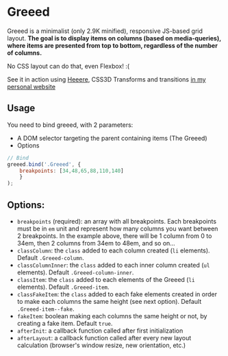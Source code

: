 Greeed
======

Greeed is a minimalist (only 2.9K minified), responsive JS-based grid layout. **The goal is to display items on columns (based on media-queries), where items are presented from top to bottom, regardless of the number of columns.**

No CSS layout can do that, even Flexbox! :(

See it in action using [Heeere](https://github.com/iamvdo/Heeere), CSS3D Transforms and transitions [in my personal website](http://iamvdo.me)

## Usage

You need to bind greeed, with 2 parameters:

* A DOM selector targeting the parent containing items (The Greeed)
* Options

```javascript
// Bind
greeed.bind('.Greeed', {
	breakpoints: [34,48,65,88,110,140]
	}
);

```

## Options:

* `breakpoints` (required): an array with all breakpoints. Each breakpoints must be in `em` unit and represent how many columns you want between 2 breakpoints. In the example above, there will be 1 column from 0 to 34em, then 2 columns from 34em to 48em, and so on...
* `classColumn`: the `class` added to each column created (`li` elements). Default `.Greeed-column`.
* `classColumnInner`: the `class` added to each inner column created (`ul` elements). Default `.Greeed-column-inner`.
* `classItem`: the `class` added to each elements of the Greeed (`li` elements). Default `.Greeed-item`.
* `classFakeItem`: the `class` added to each fake elements created in order to make each columns the same height (see next option). Default `.Greeed-item--fake`.
* `fakeItem`: boolean making each columns the same height or not, by creating a fake item. Default `true`.
* `afterInit`: a callback function called after first initialization
* `afterLayout`: a callback function called after every new layout calculation (browser's window resize, new orientation, etc.)
